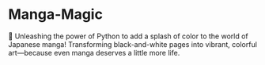 # Manga-Magic
🎨 Unleashing the power of Python to add a splash of color to the world of Japanese manga! Transforming black-and-white pages into vibrant, colorful art—because even manga deserves a little more life.
